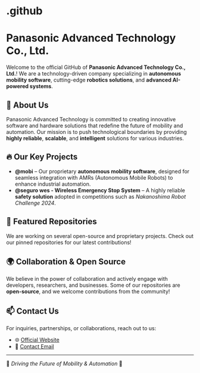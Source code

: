 # .github
# Panasonic Advanced Technology Co., Ltd.

Welcome to the official GitHub of **Panasonic Advanced Technology Co., Ltd.**! We are a technology-driven company specializing in **autonomous mobility software**, cutting-edge **robotics solutions**, and **advanced AI-powered systems**.

## 🚀 About Us
Panasonic Advanced Technology is committed to creating innovative software and hardware solutions that redefine the future of mobility and automation. Our mission is to push technological boundaries by providing **highly reliable**, **scalable**, and **intelligent** solutions for various industries.

## 🔥 Our Key Projects

- **@mobi** – Our proprietary **autonomous mobility software**, designed for seamless integration with AMRs (Autonomous Mobile Robots) to enhance industrial automation.
- **@seguro wes -  Wireless Emergency Stop System** – A highly reliable **safety solution** adopted in competitions such as *Nakanoshima Robot Challenge 2024*.

## 📌 Featured Repositories
We are working on several open-source and proprietary projects. Check out our pinned repositories for our latest contributions!

## 🌍 Collaboration & Open Source
We believe in the power of collaboration and actively engage with developers, researchers, and businesses. Some of our repositories are **open-source**, and we welcome contributions from the community!

## 📫 Contact Us
For inquiries, partnerships, or collaborations, reach out to us:

- 🌐 [Official Website](https://adtsd.jpn.panasonic.com/)
- 📧 [Contact Email](mailto:contact.pad[at]ml.jp.panasonic.com)

---

🔹 *Driving the Future of Mobility & Automation* 🚀
